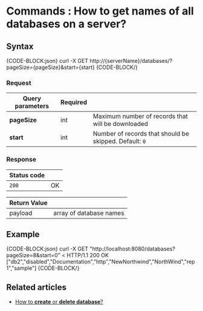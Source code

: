 # Commands : How to get names of all databases on a server?

## Syntax

{CODE-BLOCK:json}
  curl -X GET http://{serverName}/databases/?pageSize={pageSize}&start={start}
{CODE-BLOCK/}

### Request

| Query parameters | Required | |
| ------------- | -- | ---- |
| **pageSize** | int | Maximum number of records that will be downloaded |
| **start** | int | Number of records that should be skipped. Default: `0` |

### Response

| Status code | |
| ----------- | - |
| `200` | OK |

| Return Value | |
| ------------- | ------------- |
| payload | array of database names |

## Example

{CODE-BLOCK:json}
curl -X GET "http://localhost:8080/databases?pageSize=8&start=0" 
< HTTP/1.1 200 OK
["db2","disabled","Documentation","http","NewNorthwind","NorthWind","rep1","sample"]
{CODE-BLOCK/}

## Related articles

- [How to **create** or **delete database**?](../../../client-api/commands/how-to/create-delete-database)   
